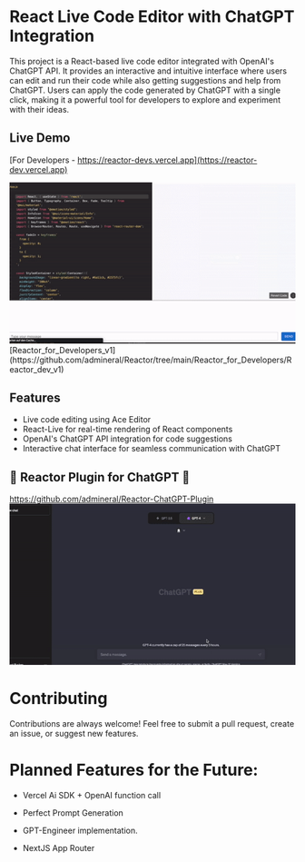 # React Live Code Editor with ChatGPT Integration

This project is a React-based live code editor integrated with OpenAI's ChatGPT API. It provides an interactive and intuitive interface where users can edit and run their code while also getting suggestions and help from ChatGPT. Users can apply the code generated by ChatGPT with a single click, making it a powerful tool for developers to explore and experiment with their ideas.


## Live Demo

[For Developers - https://reactor-devs.vercel.app](https://reactor-dev.vercel.app)

<img src="images/Reactor_dev.gif" alt="Reactor" width="800px">
[Reactor_for_Developers_v1](https://github.com/admineral/Reactor/tree/main/Reactor_for_Developers/Reactor_dev_v1)


## Features

- Live code editing using Ace Editor
- React-Live for real-time rendering of React components
- OpenAI's ChatGPT API integration for code suggestions
- Interactive chat interface for seamless communication with ChatGPT



## 🚀 Reactor Plugin for ChatGPT 🚀
https://github.com/admineral/Reactor-ChatGPT-Plugin
<img src="images/ChatGPT-Plugin.gif" alt="Plugin" width="800px">








# Contributing

Contributions are always welcome! Feel free to submit a pull request, create an issue, or suggest new features.



# Planned Features for the Future:



- Vercel Ai SDK + OpenAI function call

- Perfect Prompt Generation

- GPT-Engineer implementation.

- NextJS App Router











